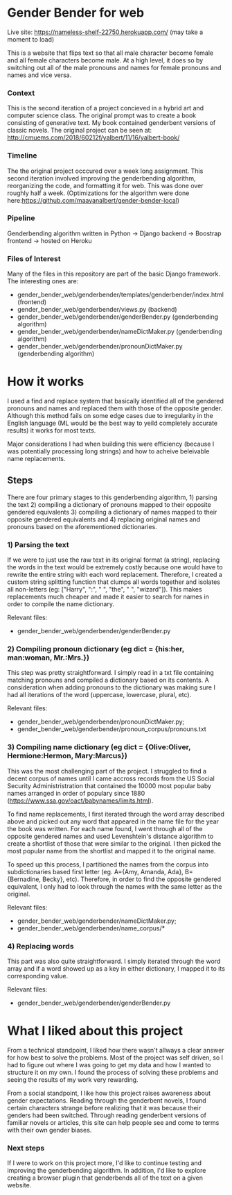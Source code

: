 # Gender Bender for web
Live site: https://nameless-shelf-22750.herokuapp.com/ (may take a moment to load)

This is a website that flips text so that all male character become female and all female characters become male. At a high level, it does so by switching out all of the male pronouns and names for female pronouns and names and vice versa. 

### Context
This is the second iteration of a project concieved in a hybrid art and computer science class. The original prompt was to create a book consisting of generative text. My book contained genderbent versions of classic novels. The original project can be seen at: http://cmuems.com/2018/60212f/yalbert/11/16/yalbert-book/

### Timeline
The the original project occcured over a week long assignment. This second iteration involved improving the genderbending algorithm, reorganizing the code, and formatting it for web. This was done over roughly half a week. (Optimizations for the algorithm were done here:https://github.com/maayanalbert/gender-bender-local)

### Pipeline
Genderbending algorithm written in Python -> Django backend -> Boostrap frontend -> hosted on Heroku

### Files of Interest
Many of the files in this repository are part of the basic Django framework. The interesting ones are:
- gender_bender_web/genderbender/templates/genderbender/index.html (frontend)
- gender_bender_web/genderbender/views.py (backend)
- gender_bender_web/genderbender/genderBender.py (genderbending algorithm)
- gender_bender_web/genderbender/nameDictMaker.py (genderbending algorithm)
- gender_bender_web/genderbender/pronounDictMaker.py (genderbending algorithm)

# How it works
I used a find and replace system that basically identified all of the gendered pronouns and names and replaced them with those of the opposite gender. Although this method fails on some edge cases due to irregularity in the English language (ML would be the best way to yeild completely accurate results) it works for most texts.

Major considerations I had when building this were efficiency (because I was potentially processing long strings) and how to acheive beleivable name replacements. 

## Steps
There are four primary stages to this genderbending algorithm, 1) parsing the text 2) compiling a dictionary of pronouns mapped to their opposite gendered equivalents 3) compiling a dictionary of names mapped to their opposite gendered equivalents and 4) replacing original names and pronouns based on the aforementioned dictionaries.

### 1) Parsing the text
If we were to just use the raw text in its original format (a string), replacing the words in the text would be extremely costly because one would have to rewrite the entire string with each word replacement. Therefore, I created a custom string splitting function that clumps all words together and isolates all non-letters (eg: ["Harry", ":", " ", "the", " ", "wizard"]). This makes replacements much cheaper and made it easier to search for names in order to compile the name dictionary.

Relevant files: 
- gender_bender_web/genderbender/genderBender.py

### 2) Compiling pronoun dictionary (eg dict = {his:her, man:woman, Mr.:Mrs.})
This step was pretty straightforward. I simply read in a txt file containing matching pronouns and compiled a dictionary based on its contents. A consideration when adding pronouns to the dictionary was making sure I had all iterations of the word (uppercase, lowercase, plural, etc). 

Relevant files: 
- gender_bender_web/genderbender/pronounDictMaker.py; 
- gender_bender_web/genderbender/pronoun_corpus/pronouns.txt

### 3) Compiling name dictionary (eg dict = {Olive:Oliver, Hermione:Hermon, Mary:Marcus})
This was the most challenging part of the project. I struggled to find a decent corpus of names until I came accross records from the US Social Security Administristration that contained the 10000 most popular baby names arranged in order of populary since 1880 (https://www.ssa.gov/oact/babynames/limits.html).

To find name replacements, I first iterated through the word array described above and picked out any word that appeared in the name file for the year the book was written. For each name found, I went through all of the opposite gendered names and used Levenshtein's distance algorithm to create a shortlist of those that were similar to the original. I then picked the most popular name from the shortlist and mapped it to the original name.

To speed up this process, I partitioned the names from the corpus into subdictionaries based first letter (eg. A={Amy, Amanda, Ada}, B={Bernadine, Becky}, etc). Therefore, in order to find the opposite gendered equivalent, I only had to look through the names with the same letter as the original.

Relevant files: 
- gender_bender_web/genderbender/nameDictMaker.py; 
- gender_bender_web/genderbender/name_corpus/*

### 4) Replacing words
This part was also quite straightforward. I simply iterated through the word array and if a word showed up as a key in either dictionary, I mapped it to its corresponding value.

Relevant files:
- gender_bender_web/genderbender/genderBender.py


# What I liked about this project
From a technical standpoint, I liked how there wasn't allways a clear answer for how best to solve the problems. Most of the project was self driven, so I had to figure out where I was going to get my data and how I wanted to structure it on my own. I found the process of solving these problems and seeing the results of my work very rewarding.

From a social standpoint, I like how this project raises awareness about gender expectations. Reading through the genderbent novels, I found certain characters strange before realizing that it was because their genders had been switched. Through reading genderbent versions of familiar novels or articles, this site can help people see and come to terms with their own gender biases.

### Next steps
If I were to work on this project more, I'd like to continue testing and improving the genderbending algorithm. In addition, I'd like to explore creating a browser plugin that genderbends all of the text on a given website. 

